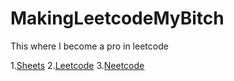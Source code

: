 # MakingLeetcodeMyBitch
This where I become a pro in leetcode

1.[Sheets](https://docs.google.com/spreadsheets/d/1gBNXFwJgnWQMNnC_W_f5dm-ezVR25O2QrEzvUApz0UU/edit?usp=sharing)
2.[Leetcode](https://leetcode.com/studyplan/leetcode-75/)
3.[Neetcode](https://www.youtube.com/@NeetCode)
